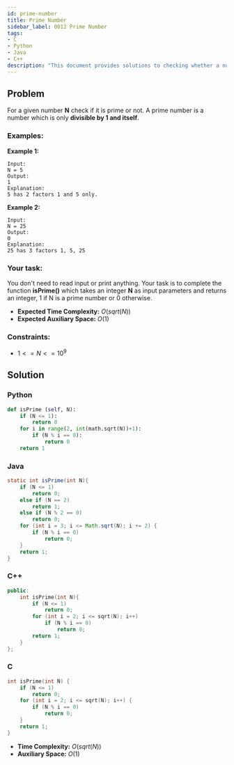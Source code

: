 ```yaml
---
id: prime-number
title: Prime Number
sidebar_label: 0012 Prime Number
tags:
- C
- Python
- Java
- C++
description: "This document provides solutions to checking whether a number is prime or not."
---
```


## Problem

For a given number **N** check if it is prime or not. A prime number is a number which is only **divisible by 1 and itself**.

### Examples:
**Example 1:**
```
Input:
N = 5
Output:
1
Explanation:
5 has 2 factors 1 and 5 only.
```

**Example 2:**
```
Input:
N = 25
Output:
0
Explanation:
25 has 3 factors 1, 5, 25
```

### Your task:

You don't need to read input or print anything. Your task is to complete the function **isPrime()** which takes an integer **N** as input parameters and returns an integer, 1 if N is a prime number or 0 otherwise.

- **Expected Time Complexity:** $O(sqrt(N))$
- **Expected Auxiliary Space:** $O(1)$

### Constraints:

- $1<=N<=10^9$

## Solution
### Python
```python
def isPrime (self, N):
    if (N <= 1): 
        return 0
    for i in range(2, int(math.sqrt(N))+1): 
        if (N % i == 0): 
            return 0
    return 1
```

### Java
```java
static int isPrime(int N){
    if (N <= 1) 
        return 0;
    else if (N == 2) 
        return 1;
    else if (N % 2 == 0) 
        return 0;
    for (int i = 3; i <= Math.sqrt(N); i += 2) { 
        if (N % i == 0) 
            return 0; 
    } 
    return 1; 
}
```

### C++
```cpp
public:
    int isPrime(int N){
        if (N <= 1) 
            return 0; 
        for (int i = 2; i <= sqrt(N); i++) 
            if (N % i == 0) 
                return 0; 
        return 1; 
    }
};
```

### C
```c
int isPrime(int N) {
    if (N <= 1)
        return 0;
    for (int i = 2; i <= sqrt(N); i++) {
        if (N % i == 0)
            return 0;
    }
    return 1;
}
```

- **Time Complexity:** $O(sqrt(N))$
- **Auxiliary Space:** $O(1)$